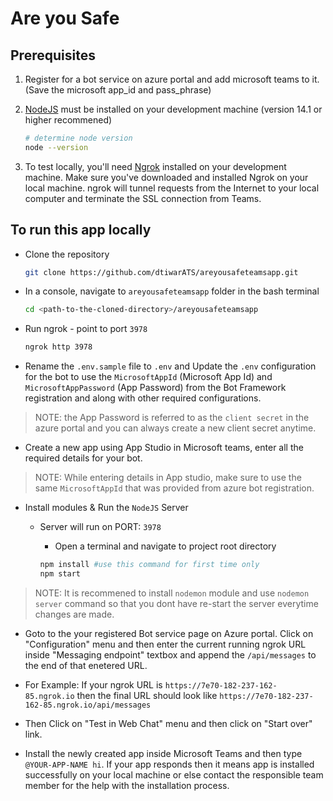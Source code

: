 # Are you Safe

## Prerequisites

1. Register for a bot service on azure portal and add microsoft teams to it. (Save the microsoft app_id and pass_phrase)

2. [NodeJS](https://nodejs.org/en/download/) must be installed on your development machine (version 14.1 or higher recommened)

    ```bash
    # determine node version
    node --version
    ```

3. To test locally, you'll need [Ngrok](https://ngrok.com/) installed on your development machine.
Make sure you've downloaded and installed Ngrok on your local machine. ngrok will tunnel requests from the Internet to your local computer and terminate the SSL connection from Teams.

## To run this app locally

- Clone the repository

    ```bash
    git clone https://github.com/dtiwarATS/areyousafeteamsapp.git
    ```

- In a console, navigate to `areyousafeteamsapp` folder in the bash terminal

    ```bash
    cd <path-to-the-cloned-directory>/areyousafeteamsapp
    ```

- Run ngrok - point to port `3978`

    ```bash
    ngrok http 3978
    ```

- Rename the `.env.sample` file to `.env` and Update the `.env` configuration for the bot to use the `MicrosoftAppId` (Microsoft App Id) and `MicrosoftAppPassword` (App Password) from the Bot Framework registration and along with other required configurations.
> NOTE: the App Password is referred to as the `client secret` in the azure portal and you can always create a new client secret anytime.

- Create a new app using App Studio in Microsoft teams, enter all the required details for your bot.
> NOTE: While entering details in App studio, make sure to use the same `MicrosoftAppId` that was provided from azure bot registration.

- Install modules & Run the `NodeJS` Server 
  - Server will run on PORT:  `3978`
    - Open a terminal and navigate to project root directory

    ```bash
    npm install #use this command for first time only
    npm start
    ```

> NOTE: It is recommened to install `nodemon` module and use `nodemon server` command so that you dont have re-start the server everytime changes are made.

- Goto to the your registered Bot service page on Azure portal. Click on "Configuration" menu and then enter the current running ngrok URL inside "Messaging endpoint" textbox and append the `/api/messages` to the end of that enetered URL.
- For Example: If your ngrok URL is `https://7e70-182-237-162-85.ngrok.io` then the final URL should look like `https://7e70-182-237-162-85.ngrok.io/api/messages` 
- Then Click on "Test in Web Chat" menu and then click on "Start over" link.

- Install the newly created app inside Microsoft Teams and then type `@YOUR-APP-NAME hi`. If your app responds then it means app is installed successfully on your local machine or else contact the responsible team member for the help with the installation process.
